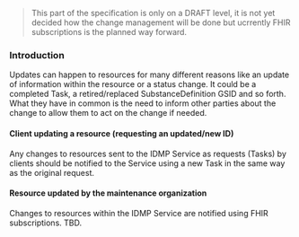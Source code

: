 <blockquote class="stu-note">
    <p>This part of the specification is only on a DRAFT level, it is not yet decided how the change management will be done but ucrrently FHIR subscriptions is the planned way forward.</p>
 </blockquote>

### Introduction

Updates can happen to resources for many different reasons like an update of information within the resource or a status change. It could be a completed Task, a retired/replaced SubstanceDefinition GSID and so forth. What they have in common is the need to inform other parties about the change to allow them to act on the change if needed.
  
#### Client updating a resource (requesting an updated/new ID)

Any changes to resources sent to the IDMP Service as requests (Tasks) by clients should be notified to the Service using a new Task in the same way as the original request.

#### Resource updated by the maintenance organization

Changes to resources within the IDMP Service are notified using FHIR subscriptions. 
TBD.
